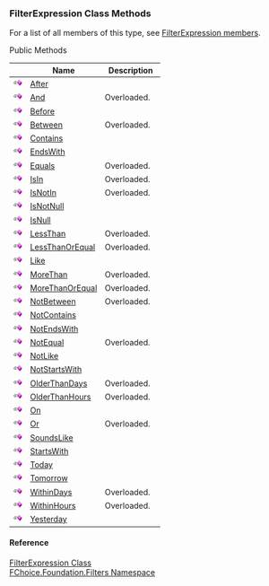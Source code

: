 ﻿### FilterExpression Class Methods

For a list of all members of this type, see [FilterExpression members](fcSDK~FChoice.Foundation.Filters.FilterExpression_members.md).

Public Methods

|   | Name | Description |
| --- | --- | --- |
| ![Public Method](dotnetimages/publicMethod.png) | [After](fcSDK~FChoice.Foundation.Filters.FilterExpression~After.md) |   |
| ![Public Method](dotnetimages/publicMethod.png) | [And](fcSDK~FChoice.Foundation.Filters.FilterExpression~And.md) | Overloaded.    |
| ![Public Method](dotnetimages/publicMethod.png) | [Before](fcSDK~FChoice.Foundation.Filters.FilterExpression~Before.md) |   |
| ![Public Method](dotnetimages/publicMethod.png) | [Between](fcSDK~FChoice.Foundation.Filters.FilterExpression~Between.md) | Overloaded.    |
| ![Public Method](dotnetimages/publicMethod.png) | [Contains](fcSDK~FChoice.Foundation.Filters.FilterExpression~Contains.md) |   |
| ![Public Method](dotnetimages/publicMethod.png) | [EndsWith](fcSDK~FChoice.Foundation.Filters.FilterExpression~EndsWith.md) |   |
| ![Public Method](dotnetimages/publicMethod.png) | [Equals](fcSDK~FChoice.Foundation.Filters.FilterExpression~Equals.md) | Overloaded.    |
| ![Public Method](dotnetimages/publicMethod.png) | [IsIn](fcSDK~FChoice.Foundation.Filters.FilterExpression~IsIn.md) | Overloaded.    |
| ![Public Method](dotnetimages/publicMethod.png) | [IsNotIn](fcSDK~FChoice.Foundation.Filters.FilterExpression~IsNotIn.md) | Overloaded.    |
| ![Public Method](dotnetimages/publicMethod.png) | [IsNotNull](fcSDK~FChoice.Foundation.Filters.FilterExpression~IsNotNull.md) |   |
| ![Public Method](dotnetimages/publicMethod.png) | [IsNull](fcSDK~FChoice.Foundation.Filters.FilterExpression~IsNull.md) |   |
| ![Public Method](dotnetimages/publicMethod.png) | [LessThan](fcSDK~FChoice.Foundation.Filters.FilterExpression~LessThan.md) | Overloaded.    |
| ![Public Method](dotnetimages/publicMethod.png) | [LessThanOrEqual](fcSDK~FChoice.Foundation.Filters.FilterExpression~LessThanOrEqual.md) | Overloaded.    |
| ![Public Method](dotnetimages/publicMethod.png) | [Like](fcSDK~FChoice.Foundation.Filters.FilterExpression~Like.md) |   |
| ![Public Method](dotnetimages/publicMethod.png) | [MoreThan](fcSDK~FChoice.Foundation.Filters.FilterExpression~MoreThan.md) | Overloaded.    |
| ![Public Method](dotnetimages/publicMethod.png) | [MoreThanOrEqual](fcSDK~FChoice.Foundation.Filters.FilterExpression~MoreThanOrEqual.md) | Overloaded.    |
| ![Public Method](dotnetimages/publicMethod.png) | [NotBetween](fcSDK~FChoice.Foundation.Filters.FilterExpression~NotBetween.md) | Overloaded.    |
| ![Public Method](dotnetimages/publicMethod.png) | [NotContains](fcSDK~FChoice.Foundation.Filters.FilterExpression~NotContains.md) |   |
| ![Public Method](dotnetimages/publicMethod.png) | [NotEndsWith](fcSDK~FChoice.Foundation.Filters.FilterExpression~NotEndsWith.md) |   |
| ![Public Method](dotnetimages/publicMethod.png) | [NotEqual](fcSDK~FChoice.Foundation.Filters.FilterExpression~NotEqual.md) | Overloaded.    |
| ![Public Method](dotnetimages/publicMethod.png) | [NotLike](fcSDK~FChoice.Foundation.Filters.FilterExpression~NotLike.md) |   |
| ![Public Method](dotnetimages/publicMethod.png) | [NotStartsWith](fcSDK~FChoice.Foundation.Filters.FilterExpression~NotStartsWith.md) |   |
| ![Public Method](dotnetimages/publicMethod.png) | [OlderThanDays](fcSDK~FChoice.Foundation.Filters.FilterExpression~OlderThanDays.md) | Overloaded.    |
| ![Public Method](dotnetimages/publicMethod.png) | [OlderThanHours](fcSDK~FChoice.Foundation.Filters.FilterExpression~OlderThanHours.md) | Overloaded.    |
| ![Public Method](dotnetimages/publicMethod.png) | [On](fcSDK~FChoice.Foundation.Filters.FilterExpression~On.md) |   |
| ![Public Method](dotnetimages/publicMethod.png) | [Or](fcSDK~FChoice.Foundation.Filters.FilterExpression~Or.md) | Overloaded.    |
| ![Public Method](dotnetimages/publicMethod.png) | [SoundsLike](fcSDK~FChoice.Foundation.Filters.FilterExpression~SoundsLike.md) |   |
| ![Public Method](dotnetimages/publicMethod.png) | [StartsWith](fcSDK~FChoice.Foundation.Filters.FilterExpression~StartsWith.md) |   |
| ![Public Method](dotnetimages/publicMethod.png) | [Today](fcSDK~FChoice.Foundation.Filters.FilterExpression~Today.md) |   |
| ![Public Method](dotnetimages/publicMethod.png) | [Tomorrow](fcSDK~FChoice.Foundation.Filters.FilterExpression~Tomorrow.md) |   |
| ![Public Method](dotnetimages/publicMethod.png) | [WithinDays](fcSDK~FChoice.Foundation.Filters.FilterExpression~WithinDays.md) | Overloaded.    |
| ![Public Method](dotnetimages/publicMethod.png) | [WithinHours](fcSDK~FChoice.Foundation.Filters.FilterExpression~WithinHours.md) | Overloaded.    |
| ![Public Method](dotnetimages/publicMethod.png) | [Yesterday](fcSDK~FChoice.Foundation.Filters.FilterExpression~Yesterday.md) |   |





#### Reference

[FilterExpression Class](fcSDK~FChoice.Foundation.Filters.FilterExpression.md)  
[FChoice.Foundation.Filters Namespace](fcSDK~FChoice.Foundation.Filters_namespace.md)
